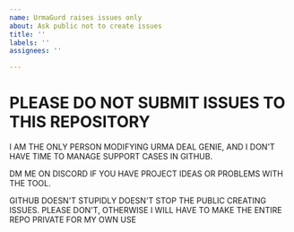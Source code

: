 ```yaml
---
name: UrmaGurd raises issues only
about: Ask public not to create issues
title: ''
labels: ''
assignees: ''

---
```


# PLEASE DO NOT SUBMIT ISSUES TO THIS REPOSITORY

I AM THE ONLY PERSON MODIFYING URMA DEAL GENIE, AND I DON'T HAVE TIME TO MANAGE SUPPORT CASES IN GITHUB.

DM ME ON DISCORD IF YOU HAVE PROJECT IDEAS OR PROBLEMS WITH THE TOOL.

GITHUB DOESN'T STUPIDLY DOESN'T STOP THE PUBLIC CREATING ISSUES. PLEASE DON'T, OTHERWISE I WILL HAVE TO MAKE THE ENTIRE REPO PRIVATE FOR MY OWN USE
